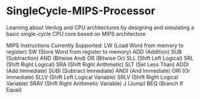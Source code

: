 # SingleCycle-MIPS-Processor
Learning about Verilog and CPU architectures by designing and simulating a basic single-cycle CPU core based on MIPS architecture

MIPS Instructions Currently Supported:
LW (Load Word from memory to register)
SW (Store Word from register to memory)
ADD (Addition)
SUB (Subtraction)
AND (Bitwise And)
OR (Bitwise Or)
SLL (Shift Left Logical)
SRL (Shift Right Logical)
SRA (Shift Right Arithmetic)
SLT (Set Less Than)
ADDI (Add Immediate)
SUBI (Subtract Immediate)
ANDI (And Immediate)
ORI (Or Immediate)
SLLV (Shift Left Logical Variable)
SRLV (Shift Right Logical Variable)
SRAV (Shift Right Arithmetic Variable)
J (Jump)
BEQ (Branch If Equal)
